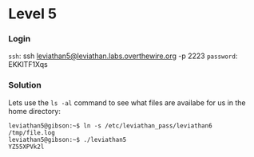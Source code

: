 # Level 5

### Login
`ssh`: ssh leviathan5@leviathan.labs.overthewire.org -p 2223
`password`: EKKlTF1Xqs

### Solution
Lets use the `ls -al` command to see what files are availabe for us in the home directory:

```shell
leviathan5@gibson:~$ ln -s /etc/leviathan_pass/leviathan6 /tmp/file.log
leviathan5@gibson:~$ ./leviathan5 
YZ55XPVk2l
```